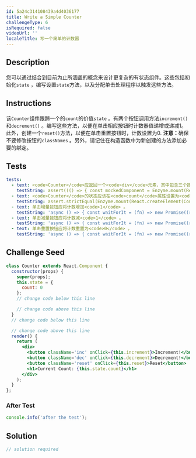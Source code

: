 ```yaml
---
id: 5a24c314108439a4d4036177
title: Write a Simple Counter
challengeType: 6
isRequired: false
videoUrl: ''
localeTitle: 写一个简单的计数器
---
```


## Description
<section id="description">您可以通过结合到目前为止所涵盖的概念来设计更复杂的有状态组件。这些包括初始化<code>state</code> ，编写设置<code>state</code>方法，以及分配单击处理程序以触发这些方法。 </section>

## Instructions
<section id="instructions">该<code>Counter</code>组件跟踪一个的<code>count</code>的价值<code>state</code> 。有两个按钮调用方法<code>increment()</code>和<code>decrement()</code> 。编写这些方法，以便在单击相应按钮时计数器值递增或递减1。此外，创建一个<code>reset()</code>方法，以便在单击重置按钮时，计数设置为0. <strong>注意：</strong>确保不要修改按钮的<code>classNames</code> 。另外，请记住在构造函数中为新创建的方法添加必要的绑定。 </section>

## Tests
<section id='tests'>

```yml
tests:
  - text: <code>Counter</code>应返回一个<code>div</code>元素，其中包含三个按钮，文本内容按此顺序<code>Increment!</code> ， <code>Decrement!</code> ， <code>Reset</code> 。
    testString: assert((() => { const mockedComponent = Enzyme.mount(React.createElement(Counter)); return (mockedComponent.find('.inc').text() === 'Increment!' && mockedComponent.find('.dec').text() === 'Decrement!' && mockedComponent.find('.reset').text() === 'Reset'); })(), '<code>Counter</code> should return a <code>div</code> element which contains three buttons with text content in this order <code>Increment!</code>, <code>Decrement!</code>, <code>Reset</code>.');
  - text: <code>Counter</code>的状态应该在<code>count</code>属性设置为<code>0</code>的情况下初始化。
    testString: assert.strictEqual(Enzyme.mount(React.createElement(Counter)).state('count'), 0, 'The state of <code>Counter</code> should initialize with a <code>count</code> property set to <code>0</code>.');
  - text: 单击增量按钮应将计数增加<code>1</code> 。
    testString: 'async () => { const waitForIt = (fn) => new Promise((resolve, reject) => setTimeout(() => resolve(fn()), 250)); const mockedComponent = Enzyme.mount(React.createElement(Counter)); const first = () => { mockedComponent.setState({ count: 0 }); return waitForIt(() => mockedComponent.state(''count'')); }; const second = () => { mockedComponent.find(''.inc'').simulate(''click''); return waitForIt(() => mockedComponent.state(''count'')); }; const firstValue = await first(); const secondValue = await second(); assert(firstValue === 0 && secondValue === 1, ''Clicking the increment button should increment the count by <code>1</code>.''); }; '
  - text: 单击减量按钮应将计数减<code>1</code> 。
    testString: 'async () => { const waitForIt = (fn) => new Promise((resolve, reject) => setTimeout(() => resolve(fn()), 250)); const mockedComponent = Enzyme.mount(React.createElement(Counter)); const first = () => { mockedComponent.setState({ count: 0 }); return waitForIt(() => mockedComponent.state(''count'')); }; const second = () => { mockedComponent.find(''.dec'').simulate(''click''); return waitForIt(() => mockedComponent.state(''count'')); }; const firstValue = await first(); const secondValue = await second(); assert(firstValue === 0 && secondValue === -1, ''Clicking the decrement button should decrement the count by <code>1</code>.''); }; '
  - text: 单击重置按钮应将计数重置为<code>0</code> 。
    testString: 'async () => { const waitForIt = (fn) => new Promise((resolve, reject) => setTimeout(() => resolve(fn()), 250)); const mockedComponent = Enzyme.mount(React.createElement(Counter)); const init = () => { mockedComponent.setState({ count: 0 }); return waitForIt(() => mockedComponent.state(''count'')); }; const increment = () => { mockedComponent.find(''.inc'').simulate(''click''); mockedComponent.find(''.inc'').simulate(''click''); return waitForIt(() => mockedComponent.state(''count'')); }; const decrement = () => { mockedComponent.find(''.dec'').simulate(''click''); return waitForIt(() => mockedComponent.state(''count'')); }; const reset = () => { mockedComponent.find(''.reset'').simulate(''click''); return waitForIt(() => mockedComponent.state(''count'')); }; const firstValue = await init(); const secondValue = await increment(); const thirdValue = await decrement(); const fourthValue = await reset(); assert(firstValue === 0 && secondValue === 2 && thirdValue === 1 && fourthValue === 0, ''Clicking the reset button should reset the count to <code>0</code>.''); }; '

```

</section>

## Challenge Seed
<section id='challengeSeed'>

<div id='jsx-seed'>

```jsx
class Counter extends React.Component {
  constructor(props) {
    super(props);
    this.state = {
      count: 0
    };
    // change code below this line

    // change code above this line
  }
  // change code below this line

  // change code above this line
  render() {
    return (
      <div>
        <button className='inc' onClick={this.increment}>Increment!</button>
        <button className='dec' onClick={this.decrement}>Decrement!</button>
        <button className='reset' onClick={this.reset}>Reset</button>
        <h1>Current Count: {this.state.count}</h1>
      </div>
    );
  }
};

```

</div>


### After Test
<div id='jsx-teardown'>

```js
console.info('after the test');
```

</div>

</section>

## Solution
<section id='solution'>

```js
// solution required
```
</section>

